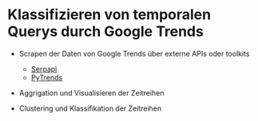 # Klassifizieren von temporalen Querys durch Google Trends

- Scrapen der Daten von Google Trends über externe APIs oder toolkits
    - [Serpapi](https://serpapi.com/google-trends-api)
    - [PyTrends](https://github.com/GeneralMills/pytrends)

- Aggrigation und Visualisieren der Zeitreihen

- Clustering und Klassifikation der Zeitreihen

